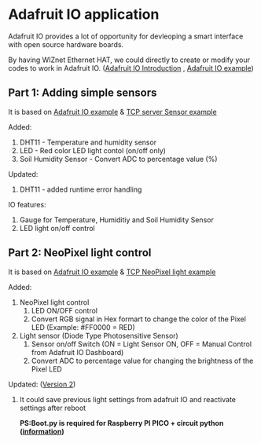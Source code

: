 # Adafruit IO application 
Adafruit IO provides a lot of opportunity for devleoping a smart interface with open source hardware boards.

By having WIZnet Ethernet HAT, we could directly to create or modify your codes to work in Adafruit IO. ([Adafruit IO Introduction][link-adafruit_io_wiznet] , [Adafruit IO example][link-adafruit_io_wiznet_example])

## Part 1: Adding simple sensors
It is based on [Adafruit IO example][link-adafruit_io_wiznet_example] & [TCP server Sensor example][link- TCP server sensor/control]

Added:
1. DHT11 - Temperature and humidity sensor
2. LED - Red color LED light contol (on/off only)
3. Soil Humidity Sensor - Convert ADC to percentage value (%)

Updated:
1. DHT11 - added runtime error handling 

IO features:
1. Gauge for Temperature, Humiditiy and Soil Humidity Sensor
2. LED light on/off control

## Part 2: NeoPixel light control
It is based on [Adafruit IO example][link-adafruit_io_wiznet_example] & [TCP NeoPixel light example][link- TCP Neopixel]

Added:
1. NeoPixel light control 
      1. LED ON/OFF control
      2. Convert RGB signal in Hex formart to change the color of the Pixel LED (Example: #FF0000 = RED)
2. Light sensor (Diode Type Photosensitive Sensor)
      1. Sensor on/off Switch (ON = Light Sensor ON, OFF = Manual Control from Adafruit IO Dashboard)
      2. Convert ADC to percentage value for changing the brightness of the Pixel LED

Updated: ([Version 2][link-adafruit io previous record])
1. It could save previous light settings from adafruit IO and reactivate settings after reboot
      
      **PS:Boot.py is required for Raspberry PI PICO + circuit python ([information][link - boot.py])**



[link-adafruit_io_wiznet_example]:https://github.com/Wiznet/RP2040-HAT-CircuitPython/tree/master/examples/Adafruit_IO
[link-adafruit_io_wiznet]:https://github.com/Wiznet/RP2040-HAT-CircuitPython/blob/master/examples/Adafruit_IO/Getting%20Start%20Adafruit%20IO.md
[link- TCP server sensor/control]: https://github.com/ronpang/WIZnet-HK_Ron/blob/main/TCP/TCP%20server%20(DHT11%2C%20led%2C%20soil%20sensor).py
[link- TCP Neopixel]: https://github.com/ronpang/WIZnet-HK_Ron/blob/main/TCP/TCP%20server%20(Neopixel%20light%20control).py
[link-adafruit io previous record]:https://github.com/ronpang/WIZnet-HK_Ron/blob/main/Adafruit%20io/Adafruit%20io%20(Neopixel%20light%20control)%20%2B%20previous%20record.py
[link - boot.py]:https://learn.adafruit.com/getting-started-with-raspberry-pi-pico-circuitpython/data-logger
